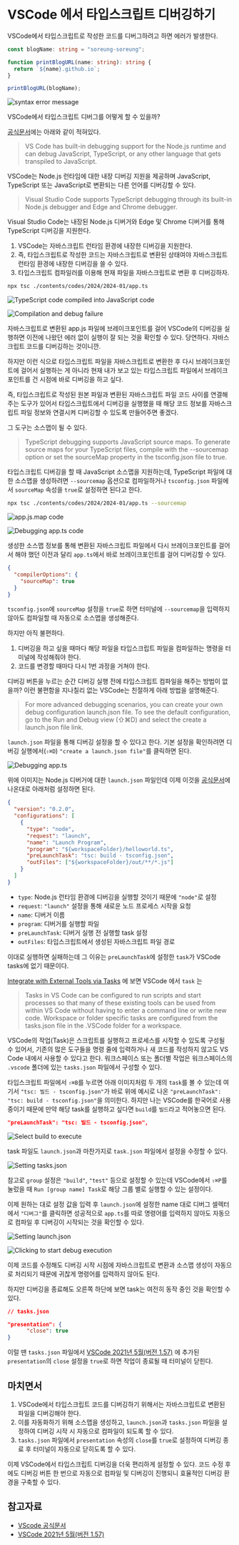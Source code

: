 # VSCode 에서 타입스크립트 디버깅하기

VSCode에서 타입스크립트로 작성한 코드를 디버그하려고 하면 에러가 발생한다.

```typescript
const blogName: string = "soreung-soreung";

function printBlogURL(name: string): string {
  return `${name}.github.io`;
}

printBlogURL(blogName);
```

![syntax error message](/public/images/blog/2024/2024-01/syntax-error.png)

VSCode에서 타입스크립트 디버그를 어떻게 할 수 있을까?

[공식문서](https://code.visualstudio.com/docs/typescript/typescript-debugging)에는 아래와 같이 적혀있다.

> VS Code has built-in debugging support for the Node.js runtime and can debug JavaScript, TypeScript, or any other language that gets transpiled to JavaScript.

VSCode는 Node.js 런타임에 대한 내장 디버깅 지원을 제공하며 JavaScript, TypeScript 또는 JavaScript로 변환되는 다른 언어를 디버깅할 수 있다.

> Visual Studio Code supports TypeScript debugging through its built-in Node.js debugger and Edge and Chrome debugger.

Visual Studio Code는 내장된 Node.js 디버거와 Edge 및 Chrome 디버거를 통해 TypeScript 디버깅을 지원한다.

1. VSCode는 자바스크립트 런타임 환경에 내장한 디버깅을 지원한다.
2. 즉, 타입스크립트로 작성한 코드는 자바스크립트로 변환된 상태여야 자바스크립트 런타임 환경에 내장한 디버깅을 쓸 수 있다.
3. 타입스크립트 컴파일러를 이용해 현재 파일을 자바스크립트로 변환 후 디버깅하자.

```bash
npx tsc ./contents/codes/2024/2024-01/app.ts
```

![TypeScript code compiled into JavaScript code](/public/images/blog/2024/2024-01/compiled.png)

![Compilation and debug failure](/public/images/blog/2024/2024-01/after-compile-debugging.png)

자바스크립트로 변환된 app.js 파일에 브레이크포인트를 걸어 VSCode의 디버깅을 실행하면 이전에 나왔던 에러 없이 실행이 잘 되는 것을 확인할 수 있다. 당연하다. 자바스크립트 코드를 디버깅하는 것이니깐.

하지만 이런 식으로 타입스크립트 파일을 자바스크립트로 변환한 후 다시 브레이크포인트에 걸어서 실행하는 게 아니라 현재 내가 보고 있는 타입스크립트 파일에서 브레이크포인트를 건 시점에 바로 디버깅을 하고 싶다.

즉, 타입스크립트로 작성된 원본 파일과 변환된 자바스크립트 파일 코드 사이를 연결해주는 도구가 있어서 타입스크립트에서 디버깅을 실행했을 때 해당 코드 정보를 자바스크립트 파일 정보와 연결시켜 디버깅할 수 있도록 만들어주면 좋겠다.

그 도구는 소스맵이 될 수 있다.

> TypeScript debugging supports JavaScript source maps. To generate source maps for your TypeScript files, compile with the --sourcemap option or set the sourceMap property in the tsconfig.json file to true.

타입스크립트 디버깅을 할 때 JavaScript 소스맵을 지원하는데, TypeScript 파일에 대한 소스맵을 생성하려면 `--sourcemap` 옵션으로 컴파일하거나 `tsconfig.json` 파일에서 `sourceMap` 속성을 `true`로 설정하면 된다고 한다.

```bash
npx tsc ./contents/codes/2024/2024-01/app.ts --sourcemap
```

![app.js.map code](/public/images/blog/2024/2024-01/source-map.png)

![Debugging app.ts code](/public/images/blog/2024/2024-01/source-map-debugging.png)

생성한 소스맵 정보를 통해 변환된 자바스크립트 파일에서 다시 브레이크포인트를 걸어서 해야 했던 이전과 달리 `app.ts`에서 바로 브레이크포인트를 걸어 디버깅할 수 있다.

```json
{
  "compilerOptions": {
    "sourceMap": true
  }
}
```

`tsconfig.json`에 `sourceMap` 설정을 `true`로 하면 터미널에 `--sourcemap`을 입력하지 않아도 컴파일할 때 자동으로 소스맵을 생성해준다.

하지만 아직 불편하다.

1. 디버깅을 하고 싶을 때마다 해당 파일을 타입스크립트 파일을 컴파일하는 명령을 터미널에 작성해줘야 한다.
2. 코드를 변경할 때마다 다시 1번 과정을 거쳐야 한다.

디버깅 버튼을 누르는 순간 디버깅 실행 전에 타입스크립트 컴파일을 해주는 방법이 없을까?
이런 불편함을 지나칠리 없는 VSCode는 친절하게 아래 방법을 설명해준다.

> For more advanced debugging scenarios, you can create your own debug configuration launch.json file. To see the default configuration, go to the Run and Debug view (⇧⌘D) and select the create a launch.json file link.

`launch.json` 파일을 통해 디버깅 설정을 할 수 있다고 한다. 기본 설정을 확인하려면 디버깅 실행에서(`⇧⌘D`) `"create a launch.json file"`를 클릭하면 된다.

![Debugging app.ts](/public/images/blog/2024/2024-01/launch-json-file.png)

위에 이미지는 Node.js 디버거에 대한 `launch.json` 파일인데 이제 이것을 [공식문서](https://code.visualstudio.com/docs/typescript/typescript-debugging)에 나온대로 아래처럼 설정하면 된다.

```json
{
  "version": "0.2.0",
  "configurations": [
    {
      "type": "node",
      "request": "launch",
      "name": "Launch Program",
      "program": "${workspaceFolder}/helloworld.ts",
      "preLaunchTask": "tsc: build - tsconfig.json",
      "outFiles": ["${workspaceFolder}/out/**/*.js"]
    }
  ]
}
```

- `type`: Node.js 런타임 환경에 디버깅을 실행할 것이기 때문에 `"node"`로 설정
- `request`: `"launch"` 설정을 통해 새로운 노드 프로세스 시작을 요청
- `name`: 디버거 이름
- `program`: 디버거를 실행할 파일
- `preLaunchTask`: 디버거 실행 전 실행할 task 설정
- `outFiles`: 타입스크립트에서 생성된 자바스크립트 파일 경로

이대로 실행하면 실패하는데 그 이유는 `preLaunchTask`에 설정한 `task`가 VSCode tasks에 없기 때문이다.

[Integrate with External Tools via Tasks](https://code.visualstudio.com/docs/editor/tasks) 에 보면 VSCode 에서 `task` 는

> Tasks in VS Code can be configured to run scripts and start processes so that many of these existing tools can be used from within VS Code without having to enter a command line or write new code. Workspace or folder specific tasks are configured from the tasks.json file in the .VSCode folder for a workspace.

VSCode의 작업(Task)은 스크립트를 실행하고 프로세스를 시작할 수 있도록 구성될 수 있어서, 기존의 많은 도구들을 명령 줄에 입력하거나 새 코드를 작성하지 않고도 VS Code 내에서 사용할 수 있다고 한다. 워크스페이스 또는 폴더별 작업은 워크스페이스의 `.vscode` 폴더에 있는 `tasks.json` 파일에서 구성할 수 있다.

타입스크립트 파일에서 `⇧⌘B`를 누르면 아래 이미지처럼 두 개의 `task`를 볼 수 있는데 여기서 `"tsc: 빌드 - tsconfig.json"`가 바로 위에 예시로 나온 `"preLaunchTask": "tsc: build - tsconfig.json"`을 의미한다. 하지만 나는 VSCode를 한국어로 사용 중이기 때문에 만약 해당 task를 실행하고 싶다면 `build`를 `빌드`라고 적어놓으면 된다.

```json
"preLaunchTask": "tsc: 빌드 - tsconfig.json",
```

![Select build to execute](/public/images/blog/2024/2024-01/select-task.png)

task 파일도 `launch.json`과 마찬가지로 `task.json` 파일에서 설정을 수정할 수 있다.

![Setting tasks.json](/public/images/blog/2024/2024-01/set-tasks.png)

참고로 `group` 설정은 `"build"`, `"test"` 등으로 설정할 수 있는데 VSCode에서 `⇧⌘P`를 눌렀을 때 `Run [group name] Task`로 해당 그룹 별로 실행할 수 있는 설정이다.

이제 원하는 대로 설정 값을 입력 후 `launch.json`에 설정한 name 대로 디버그 셀렉터에서 `"디버그"`를 클릭하면 성공적으로 `app.ts`를 따로 명령어를 입력하지 않아도 자동으로 컴파일 후 디버깅이 시작되는 것을 확인할 수 있다.

![Setting launch.json](/public/images/blog/2024/2024-01/set-launch-tasks.png)

![Clicking to start debug execution](/public/images/blog/2024/2024-01/launch-task-debugging.png)

이제 코드를 수정해도 디버깅 시작 시점에 자바스크립트로 변환과 소스맵 생성이 자동으로 처리되기 때문에 귀찮게 명령어를 입력하지 않아도 된다.

하지만 디버깅을 종료해도 오른쪽 하단에 보면 task는 여전히 동작 중인 것을 확인할 수 있다.

```json
// tasks.json

"presentation": {
      "close": true
}
```

이럴 땐 `tasks.json` 파일에서 [VSCode 2021년 5월(버전 1.57)](https://code.visualstudio.com/updates/v1_57#_automatically-close-task-terminals) 에 추가된 `presentation`의 `close` 설정을 `true`로 하면 작업이 종료될 때 터미널이 닫힌다.

## 마치면서

1. VSCode에서 타입스크립트 코드를 디버깅하기 위해서는 자바스크립트로 변환된 파일을 디버깅해야 한다.
2. 이를 자동화하기 위해 소스맵을 생성하고, `launch.json`과 `tasks.json` 파일을 설정하여 디버깅 시작 시 자동으로 컴파일이 되도록 할 수 있다.
3. `tasks.json` 파일에서 `presentation` 속성의 `close`를 `true`로 설정하여 디버깅 종료 후 터미널이 자동으로 닫히도록 할 수 있다.

이제 VSCode에서 타입스크립트 디버깅을 더욱 편리하게 설정할 수 있다. 코드 수정 후에도 디버깅 버튼 한 번으로 자동으로 컴파일 및 디버깅이 진행되니 효율적인 디버깅 환경을 구축할 수 있다.

## 참고자료

- [VScode 공식문서](https://code.visualstudio.com/docs/typescript/typescript-debugging)
- [VSCode 2021년 5월(버전 1.57)](https://code.visualstudio.com/updates/v1_57#_automatically-close-task-terminals)
